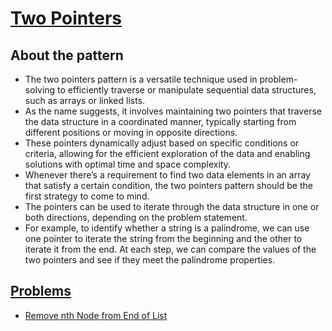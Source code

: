 # [Two Pointers](#two-pointers)

## About the pattern
- The two pointers pattern is a versatile technique used in problem-solving to efficiently traverse or manipulate sequential data structures, such as arrays or linked lists.
- As the name suggests, it involves maintaining two pointers that traverse the data structure in a coordinated manner, typically starting from different positions or moving in opposite directions.
- These pointers dynamically adjust based on specific conditions or criteria, allowing for the efficient exploration of the data and enabling solutions with optimal time and space complexity.
- Whenever there’s a requirement to find two data elements in an array that satisfy a certain condition, the two pointers pattern should be the first strategy to come to mind.
- The pointers can be used to iterate through the data structure in one or both directions, depending on the problem statement.
- For example, to identify whether a string is a palindrome, we can use one pointer to iterate the string from the beginning and the other to iterate it from the end. At each step, we can compare the values of the two pointers and see if they meet the palindrome properties.
  
## [Problems](#problems)
- [Remove nth Node from End of List]()
